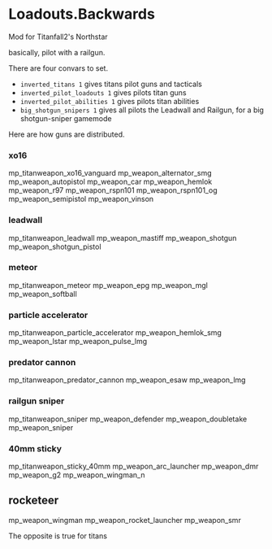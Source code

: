 # Loadouts.Backwards

Mod for Titanfall2's Northstar

basically, pilot with a railgun.

There are four convars to set.

- `inverted_titans 1` gives titans pilot guns and tacticals
- `inverted_pilot_loadouts 1` gives pilots titan guns
- `inverted_pilot_abilities 1` gives pilots titan abilities
- `big_shotgun_snipers 1` gives all pilots the Leadwall and Railgun, for a big shotgun-sniper gamemode

Here are how guns are distributed.

### xo16

mp_titanweapon_xo16_vanguard
mp_weapon_alternator_smg
mp_weapon_autopistol
mp_weapon_car
mp_weapon_hemlok
mp_weapon_r97
mp_weapon_rspn101
mp_weapon_rspn101_og
mp_weapon_semipistol
mp_weapon_vinson

### leadwall

mp_titanweapon_leadwall
mp_weapon_mastiff
mp_weapon_shotgun
mp_weapon_shotgun_pistol

### meteor

mp_titanweapon_meteor
mp_weapon_epg
mp_weapon_mgl
mp_weapon_softball

### particle accelerator

mp_titanweapon_particle_accelerator
mp_weapon_hemlok_smg
mp_weapon_lstar
mp_weapon_pulse_lmg

### predator cannon

mp_titanweapon_predator_cannon
mp_weapon_esaw
mp_weapon_lmg

### railgun sniper

mp_titanweapon_sniper
mp_weapon_defender
mp_weapon_doubletake
mp_weapon_sniper

### 40mm sticky

mp_titanweapon_sticky_40mm
mp_weapon_arc_launcher
mp_weapon_dmr
mp_weapon_g2
mp_weapon_wingman_n

## rocketeer
mp_weapon_wingman
mp_weapon_rocket_launcher
mp_weapon_smr 

The opposite is true for titans
